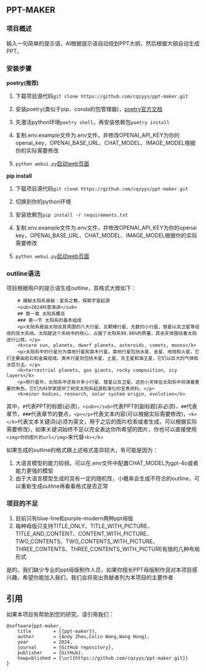 ## PPT-MAKER
### 项目概述
输入一句简单的提示语，AI根据提示语自动规划PPT大纲，然后根据大纲自动生成PPT。
### 安装步骤
**poetry(推荐)**

1. 下载项目源代码```git clone https://github.com/cqzyys/ppt-maker.git```

2. 安装poetry(类似于pip、conda的包管理器)，[poetry官方文档](https://python-poetry.org/docs/)

3. 先激活python环境```poetry shell```，再安装依赖包```poetry install```

4. 复制.env.example文件为.env文件，并修改OPENAI_API_KEY为你的openai_key，OPENAI_BASE_URL、CHAT_MODEL、IMAGE_MODEL根据你的实际需要修改

5. ```python webui.py```[启动web页面](http://127.0.0.1:7860)

**pip install**

1. 下载项目源代码```git clone https://github.com/cqzyys/ppt-maker.git```

2. 切换到你的python环境

3. 安装依赖包```pip install -r requirements.txt```

4. 复制.env.example文件为.env文件，并修改OPENAI_API_KEY为你的openai key，OPENAI_BASE_URL、CHAT_MODEL、IMAGE_MODEL根据你的实际需要修改

5. ```python webui.py```[启动web页面](http://127.0.0.1:7860)

### outline语法
项目根据用户的提示语生成outline，其格式大致如下：
```
    # 揭秘太阳系奥秘：星系之舞，探索宇宙起源
    <sub>2024科普演讲</sub>
    ## 第一章 太阳系概览
    ### 第一节 太阳系的基本组成
    <p>太阳系是由太阳及其周围的八大行星、五颗矮行星、无数的小行星、彗星以及卫星等组成的庞大系统。太阳是这个系统中的核心，占据了太阳系99.86%的质量，其余天体围绕着太阳进行公转。</p>
    <k>core sun, planets, dwarf planets, asteroids, comets, moons</k>
    <p>太阳系中的行星分为类地行星和类木行星。类地行星包括水星、金星、地球和火星，它们主要由岩石和金属组成。类木行星则包括木星、土星、天王星和海王星，它们以巨大的气体和冰层为主。</p>
    <k>terrestrial planets, gas giants, rocky composition, icy layers</k>
    <p>除行星外，太阳系中还有许多小行星、彗星以及卫星。这些小天体在太阳系中扮演着重要的角色，它们为科学家提供了研究太阳系起源和演化的宝贵资料。</p>
    <k>minor bodies, research, solar system origin, evolution</k>
```
其中，```#```代表PPT的标题(必须)，```<sub></sub>```代表PPT的副标题(非必须)，```##```代表章节，```###```代表章节的要点，```<p></p>```代表文本内容(可以根据实际需要修改)，```<k></k>```代表文本关键词(必须为英文，用于之后的图片检索或者生成，可以根据实际需要修改)，如果关键词始终不足以完全表达你所希望的图片，你也可以直接使用```<img>你的图片的url</img>```来代替```<k></k>```

如果生成的outline的格式跟上述格式差异较大，有可能是因为：
1. 大语言模型的能力较弱。可以在.env文件中配置CHAT_MODEL为gpt-4o或者能力更强的模型
2. 由于大语言模型生成时具有一定的随机性，小概率会生成不符合的outline，可以重新生成outline再看看格式是否正常

### 项目的不足

1. 目前只有blue-line和purple-modern两种ppt母版
2. 每种母版只支持TITLE_ONLY、TITLE_WITH_PICTURE、TITLE_AND_CONTENT、CONTENT_WITH_PICTURE、TWO_CONTENTS、TWO_CONTENTS_WITH_PICTURE、THREE_CONTENTS、THREE_CONTENTS_WITH_PICTURE有限的几种布局形式

是的，我们缺少专业的ppt母版制作人员，如果你擅长PPT母版制作且对本项目感兴趣，希望你能加入我们，我们会将突出贡献者列为本项目的主要作者

## 引用

如果本项目有帮助到您的研究，请引用我们：

```
@software{ppt-maker,
    title        = {{ppt-maker}},
    author       = {Andy Zhou,Colin Wang,Wang Hong},
    year         = 2024,
    journal      = {GitHub repository},
    publisher    = {GitHub},
    howpublished = {\url{https://github.com/cqzyys/ppt-maker.git}}
}
```
